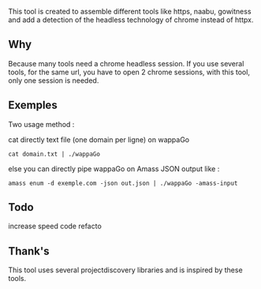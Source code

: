 This tool is created to assemble different tools like https, naabu, gowitness and add a detection of the headless technology of chrome instead of httpx.

## Why

Because many tools need a chrome headless session. If you use several tools, for the same url, you have to open 2 chrome sessions, with this tool, only one session is needed.

## Exemples


Two usage method :

cat directly text file (one domain per ligne) on wappaGo
```
cat domain.txt | ./wappaGo
```



else you can directly pipe wappaGo on Amass JSON output like :

```
amass enum -d exemple.com -json out.json | ./wappaGo -amass-input
```
## Todo

increase speed
code refacto


## Thank's

This tool uses several projectdiscovery libraries and is inspired by these tools.